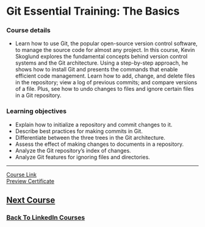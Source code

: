 # Git Essential Training: The Basics
### Course details
- Learn how to use Git, the popular open-source version control software, to manage the source code for almost any project. In this course, Kevin Skoglund explores the fundamental concepts behind version control systems and the Git architecture. Using a step-by-step approach, he shows how to install Git and presents the commands that enable efficient code management. Learn how to add, change, and delete files in the repository; view a log of previous commits; and compare versions of a file. Plus, see how to undo changes to files and ignore certain files in a Git repository.

### Learning objectives
- Explain how to initialize a repository and commit changes to it.
- Describe best practices for making commits in Git.
- Differentiate between the three trees in the Git architecture.
- Assess the effect of making changes to documents in a repository.
- Analyze the Git repository’s index of changes.
- Analyze Git features for ignoring files and directories.
-------------------------------
[Course Link](https://www.linkedin.com/learning/git-essential-training-the-basics)
<br>[Preview Certificate](https://www.linkedin.com/learning/certificates/9381b19a356f432074b3045c42eeb7b6f85344f3a68ccbc6822970758d512998?trk=share_certificate&lipi=urn%3Ali%3Apage%3Ad_flagship3_profile_view_base_certifications_details%3BLr0VEG%2B4SqeHr4htJX%2FuhQ%3D%3D)

## [Next Course](../-11-Learning-GitHub/)

### [Back To LinkedIn Courses](../)